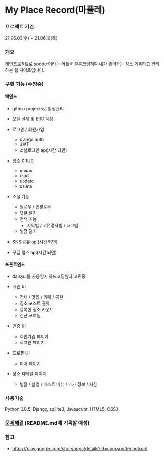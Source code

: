 # My Place Record(마플레)

###  프로젝트 기간
21.06.03(수) ~ 21.06.16(목)

### 개요
개인프로젝트로 spotter이라는 어플을 클론코딩하여 내가 좋아하는 장소 기록하고 관리하는 웹 사이트입니다.   

### 구현 기능 (수정중)
#### 백엔드
- github projects로 일정관리
- 모델 설계 및 ERD 작성
- 로그인 / 회원가입
  - django auth
  - JWT
  - 소셜로그인 api(시간 되면)

- 장소 CRUD
  - create
  - read
  - update
  - delete

- 소셜 기능
  - 팔로우 / 언팔로우
  - 댓글 달기
  - 검색 기능
    - 지역별 / 고유명사별 / 태그별
  - 별점 달기

- SNS 공유 api(시간 되면)

- 구글 맵스 api(시간 되면)

#### 프론트엔드
- daisyui를 사용할지 하드코딩할지 고민중

- 메인 UI
  - 전체 / 맛집 / 카페 / 공원
  - 장소 포스트 출력
  - 등록한 장소 카운트
  - 간단 프로필

- 인증 UI
  - 회원가입 페이지
  - 로그인 페이지

- 프로필 UI
  - 마이 페이지

- 장소 디테일 페이지
  - 별점 / 설명 / 베스트 메뉴 / 추가 정보 / 사진

### 사용기술
Python 3.8.5, Django, sqllite3, Javascript, HTML5, CSS3

### [문제해결]() (README.md에 기록할 예정)

### 참고
- https://play.google.com/store/apps/details?id=com.spotter.hotspot